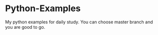 # Python-Examples
My python examples for daily study. You can choose master branch and you are good to go.
